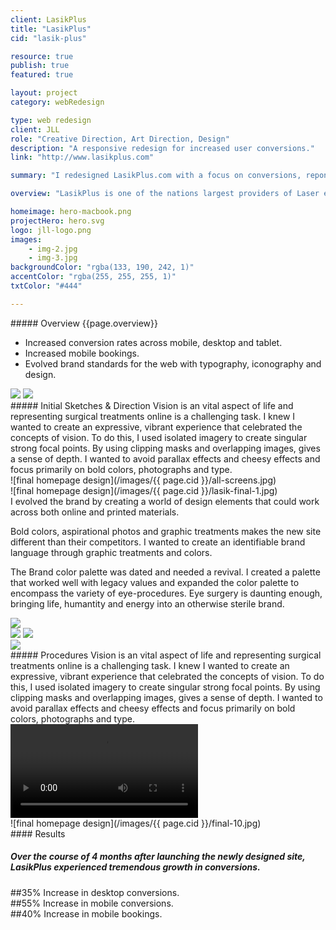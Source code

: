 ```yaml
---
client: LasikPlus
title: "LasikPlus"
cid: "lasik-plus"

resource: true
publish: true
featured: true

layout: project
category: webRedesign

type: web redesign
client: JLL
role: "Creative Direction, Art Direction, Design"
description: "A responsive redesign for increased user conversions."
link: "http://www.lasikplus.com"

summary: "I redesigned LasikPlus.com with a focus on conversions, reponsivity and mobile bookings."

overview: "LasikPlus is one of the nations largest providers of Laser eye treatments. I crafted a site that informs, educates and convert users into active bookings.<br><br>The result was a full redesign involving redesigned color palettes, image treatments and ultimately evolved digital branding. The site is responsive across all devices and utilizes ExpressionEngine as a CMS. Designed at UnitOneNine."

homeimage: hero-macbook.png
projectHero: hero.svg
logo: jll-logo.png
images:
    - img-2.jpg
    - img-3.jpg
backgroundColor: "rgba(133, 190, 242, 1)"
accentColor: "rgba(255, 255, 255, 1)"    
txtColor: "#444"

---
```

<section class="overview">
##### Overview
{{page.overview}}

+ Increased conversion rates across mobile, desktop and tablet.
+ Increased mobile bookings.
+ Evolved brand standards for the web with typography, iconography and design.
</section>

<section class="content images-two">
<img src="/images/{{ page.cid }}/sketches_01.jpg" data-jslghtbx>
<img src="/images/{{ page.cid }}/sketches_02.jpg" data-jslghtbx>
</section>
<section class="content--copy">
##### Initial Sketches & Direction
Vision is an vital aspect of life and representing surgical treatments online is a challenging task. I knew I wanted to create an expressive, vibrant experience that celebrated the concepts of vision. To do this, I used isolated imagery to create singular strong focal points. By using clipping masks and overlapping images, gives a sense of depth. I wanted to avoid parallax effects and cheesy effects and focus primarily on bold colors, photographs and type.
</section>


<section class="content--wide">
![final homepage design](/images/{{ page.cid }}/all-screens.jpg)
</section>
<section class="content">
![final homepage design](/images/{{ page.cid }}/lasik-final-1.jpg)
</section>
<section class="content--copy">
I evolved the brand by creating a world of design elements that could work across both online and printed materials. 

Bold colors, aspirational photos and graphic treatments makes the new site different than their competitors. I wanted to create an identifiable brand language through graphic treatments and colors.

The Brand color palette was dated and needed a revival. I created a palette that worked well with legacy values and expanded the color palette to encompass the variety of eye-procedures. Eye surgery is daunting enough, bringing life, humantity and energy into an otherwise sterile brand.

</section>
<section class="content--wide">
<img src="/images/{{ page.cid }}/lasik-detail-1.jpg" data-jslghtbx>
<div class="images-two">
<img src="/images/{{ page.cid }}/lasik-detail-2.jpg" data-jslghtbx>
<img src="/images/{{ page.cid }}/lasik-detail-3.jpg" data-jslghtbx>
</div>
<img src="/images/{{ page.cid }}/lasik-detail-4.jpg" data-jslghtbx>
</section>

<section class="content video-container">
<aside>
##### Procedures
Vision is an vital aspect of life and representing surgical treatments online is a challenging task. I knew I wanted to create an expressive, vibrant experience that celebrated the concepts of vision. To do this, I used isolated imagery to create singular strong focal points. By using clipping masks and overlapping images, gives a sense of depth. I wanted to avoid parallax effects and cheesy effects and focus primarily on bold colors, photographs and type.
</aside>
<video class="span-6-12" autoplay loop>
<source src="/images/{{ page.cid }}/lp-procedures-video.mp4" type="video/mp4">
<source src="movie.ogg" type="video/ogg">
Your browser does not support the video tag.
</video>
</section>


<section>
![final homepage design](/images/{{ page.cid }}/final-10.jpg)
</section>
<section class="results">
#### Results

##### Over the course of 4 months after launching the newly designed site, LasikPlus experienced tremendous growth in conversions.
<div class="span-4-12">
##35%
Increase in desktop conversions. 
</div>
<div class="span-4-12">
##55%
Increase in mobile conversions.
</div>
<div class="span-4-12">
##40%
Increase in mobile bookings.
</div>
</section>